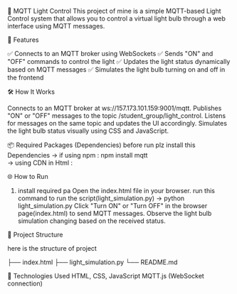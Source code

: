 🏮 MQTT Light Control
This project of mine is a simple MQTT-based Light Control system that allows you to control a virtual light bulb through a web interface using MQTT messages.

🚀 Features

✅ Connects to an MQTT broker using WebSockets
✅ Sends "ON" and "OFF" commands to control the light
✅ Updates the light status dynamically based on MQTT messages
✅ Simulates the light bulb turning on and off in the frontend

🛠️ How It Works

Connects to an MQTT broker at ws://157.173.101.159:9001/mqtt.
Publishes "ON" or "OFF" messages to the topic /student_group/light_control.
Listens for messages on the same topic and updates the UI accordingly.
Simulates the light bulb status visually using CSS and JavaScript.

📦 Required Packages (Dependencies)
before run plz install this Dependencies
 -> if using npm :  npm install mqtt  
 -> using CDN in Html : <script src="https://unpkg.com/mqtt/dist/mqtt.min.js"></script>


🌐 How to Run
1. install required pa
Open the index.html file in your browser.
run  this command to run the script(light_simulation.py)  -> python light_simulation.py
Click "Turn ON" or "Turn OFF" in the browser page(index.html) to send MQTT messages.
Observe the light bulb simulation changing based on the received status.

📂 Project Structure

here is the structure of project

├── index.html
├── light_simulation.py
└── README.md


🧪 Technologies Used
HTML, CSS, JavaScript
MQTT.js (WebSocket connection)

